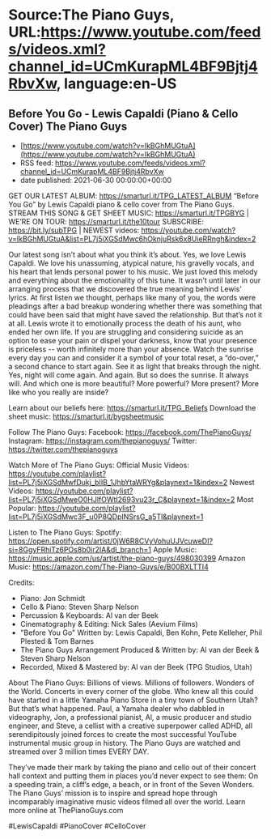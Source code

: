 # Source:The Piano Guys, URL:https://www.youtube.com/feeds/videos.xml?channel_id=UCmKurapML4BF9Bjtj4RbvXw, language:en-US

## Before You Go - Lewis Capaldi (Piano & Cello Cover) The Piano Guys
 - [https://www.youtube.com/watch?v=IkBGhMUGtuA](https://www.youtube.com/watch?v=IkBGhMUGtuA)
 - RSS feed: https://www.youtube.com/feeds/videos.xml?channel_id=UCmKurapML4BF9Bjtj4RbvXw
 - date published: 2021-06-30 00:00:00+00:00

GET OUR LATEST ALBUM: https://smarturl.it/TPG_LATEST_ALBUM 
“Before You Go” by Lewis Capaldi piano & cello cover from The Piano Guys.
STREAM THIS SONG & GET SHEET MUSIC: https://smarturl.it/TPGBYG | WE’RE ON TOUR: https://smarturl.it/the10tour
SUBSCRIBE: https://bit.ly/subTPG | NEWEST videos: https://youtube.com/watch?v=IkBGhMUGtuA&list=PL7j5iXGSdMwc6hOknjuRsk6x8UieRRngh&index=2

Our latest song isn’t about what you think it’s about. Yes, we love Lewis Capaldi. We love his unassuming, atypical nature, his gravelly vocals, and his heart that lends personal power to his music. We just loved this melody and everything about the emotionality of this tune. It wasn’t until later in our arranging process that we discovered the true meaning behind Lewis’ lyrics. At first listen we thought, perhaps like many of you, the words were pleadings after a bad breakup wondering whether there was something that could have been said that might have saved the relationship. But that’s not it at all. Lewis wrote it to emotionally process the death of his aunt, who ended her own life. If you are struggling and considering suicide as an option to ease your pain or dispel your darkness, know that your presence is priceless -- worth infinitely more than your absence. Watch the sunrise every day you can and consider it a symbol of your total reset, a “do-over,” a second chance to start again. See it as light that breaks through the night. Yes, night will come again. And again. But so does the sunrise. It always will. And which one is more beautiful? More powerful? More present? More like who you really are inside?

Learn about our beliefs here: https://smarturl.it/TPG_Beliefs
Download the sheet music: https://smarturl.it/bygsheetmusic

Follow The Piano Guys:
Facebook: https://facebook.com/ThePianoGuys/
Instagram: https://instagram.com/thepianoguys/
Twitter: https://twitter.com/thepianoguys
 
Watch More of The Piano Guys:
Official Music Videos: https://youtube.com/playlist?list=PL7j5iXGSdMwfDukj_bIIB_1JhbYtaWRYg&playnext=1&index=2
Newest Videos: https://youtube.com/playlist?list=PL7j5iXGSdMweO0HJlfOWtI2693vu23r_C&playnext=1&index=2
Most Popular: https://youtube.com/playlist?list=PL7j5iXGSdMwc3F_u0P8QDpINSrsG_a5Tl&playnext=1
 
Listen to The Piano Guys:
Spotify: https://open.spotify.com/artist/0jW6R8CVyVohuUJVcuweDI?si=8GgyFRhiTz6POs8b0ir2IA&dl_branch=1
Apple Music: https://music.apple.com/us/artist/the-piano-guys/498030399
Amazon Music: https://amazon.com/The-Piano-Guys/e/B00BXLTTI4

Credits:
- Piano: Jon Schmidt
- Cello & Piano: Steven Sharp Nelson
- Percussion & Keyboards: Al van der Beek
- Cinematography & Editing:  Nick Sales (Aevium Films)
- "Before You Go" Written by: Lewis Capaldi, Ben Kohn, Pete Kelleher, Phil Plested & Tom Barnes
- The Piano Guys Arrangement Produced & Written by: Al van der Beek & Steven Sharp Nelson
- Recorded, Mixed & Mastered by: Al van der Beek (TPG Studios, Utah)

About The Piano Guys:
Billions of views. Millions of followers. Wonders of the World. Concerts in every corner of the globe. Who knew all this could have started in a little Yamaha Piano Store in a tiny town of Southern Utah? But that’s what happened. Paul, a Yamaha dealer who dabbled in videography, Jon, a professional pianist, Al, a music producer and studio engineer, and Steve, a cellist with a creative superpower called ADHD, all serendipitously joined forces to create the most successful YouTube instrumental music group in history. The Piano Guys are watched and streamed over 3 million times EVERY DAY.
 
They’ve made their mark by taking the piano and cello out of their concert hall context and putting them in places you’d never expect to see them: On a speeding train, a cliff’s edge, a beach, or in front of the Seven Wonders. The Piano Guys’ mission is to inspire and spread hope through incomparably imaginative music videos filmed all over the world.
Learn more online at ThePianoGuys.com

#LewisCapaldi #PianoCover #CelloCover

